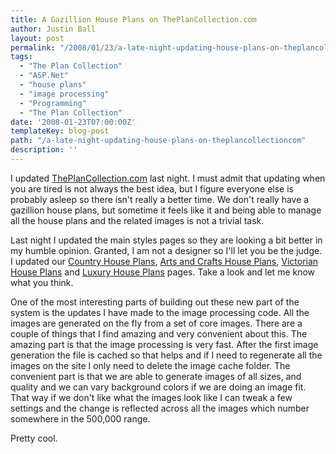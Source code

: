 ```yaml
---
title: A Gazillion House Plans on ThePlanCollection.com
author: Justin Ball
layout: post
permalink: "/2008/01/23/a-late-night-updating-house-plans-on-theplancollectioncom/"
tags:
  - "The Plan Collection"
  - "ASP.Net"
  - "house plans"
  - "image processing"
  - "Programming"
  - "The Plan Collection"
date: '2008-01-23T07:00:00Z'
templateKey: blog-post
path: "/a-late-night-updating-house-plans-on-theplancollectioncom"
description: ''
---
```


I updated [ThePlanCollection.com][1] last night. I must admit that updating when you are tired is not always the best idea, but I figure everyone else is probably asleep so there isn't really a better time. We don't really have a gazillion house plans, but sometime it feels like it and being able to manage all the house plans and the related images is not a trivial task.

 [1]: http://www.theplancollection.com/

Last night I updated the main styles pages so they are looking a bit better in my humble opinion. Granted, I am not a designer so I'll let you be the judge. I updated our [Country House Plans][2], [Arts and Crafts House Plans][3], [Victorian House Plans][4] and [Luxury House Plans][5] pages. Take a look and let me know what you think.

 [2]: http://www.theplancollection.com/country-house-plans "View Country House Plans"
 [3]: http://www.theplancollection.com/arts-and-crafts-house-plans "View Arts and Crafts House Plans"
 [4]: http://www.theplancollection.com/victorian-house-plans "view Victorian House Plans"
 [5]: http://www.theplancollection.com/luxury-house-plans "View Luxury House Plans"

One of the most interesting parts of building out these new part of the system is the updates I have made to the image processing code. All the images are generated on the fly from a set of core images. There are a couple of things that I find amazing and very convenient about this. The amazing part is that the image processing is very fast. After the first image generation the file is cached so that helps and if I need to regenerate all the images on the site I only need to delete the image cache folder. The convenient part is that we are able to generate images of all sizes, and quality and we can vary background colors if we are doing an image fit. That way if we don't like what the images look like I can tweak a few settings and the change is reflected across all the images which number somewhere in the 500,000 range.

Pretty cool.
